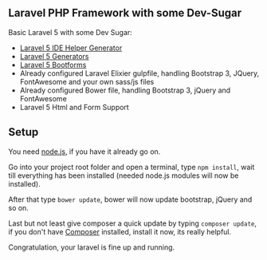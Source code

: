 ## Laravel PHP Framework with some Dev-Sugar

Basic Laravel 5 with some Dev Sugar:
* [Laravel 5 IDE Helper Generator](https://github.com/barryvdh/laravel-ide-helper)
* [Laravel 5 Generators](https://github.com/laracasts/Laravel-5-Generators-Extended)
* [Laravel 5 Bootforms](https://github.com/adamwathan/bootforms)
* Already configured Laravel Elixier gulpfile, handling Bootstrap 3, JQuery, FontAwesome and your own sass/js files
* Already configured Bower file, handling Bootstrap 3, jQuery and FontAwesome
* Laravel 5 Html and Form Support

## Setup

You need [node.js](https://nodejs.org/), if you have it already go on.

Go into your project root folder and open a terminal, type `npm install`, wait till everything has been installed (needed node.js modules will now be installed).

After that type `bower update`, bower will now update bootstrap, jQuery and so on.

Last but not least give composer a quick update by typing `composer update`, if you don't have [Composer](https://getcomposer.org/) installed, install it now, its really helpful.

Congratulation, your laravel is fine up and running.
